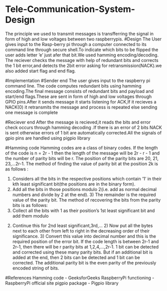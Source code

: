 # Tele-Communication-System-Design
The principle we used to transmit messages is transfferring the signal in form of high and
low voltages between two raspberrypis.
#Design
The User gives input to the Rasp-berry pi through a computer connected to its command
line through secure shell.To indicate which bits to be flipped the user adds letter ’e’ just afer
that bit.We used hamming encoding/decoding. The reciever checks the message with help of
redundant bits and corrects the 1 bit error,and detects the 2bit error asking for retransmission(NACK).we also added start flag and end flag.

#Implementation
#Sender end
The user gives input to the raspberry pi command line. The code computes redundant
bits using hamming encoding.The final message consists of redundant bits and payload and
start/end flags.These are sent in form of high and low voltages through GPIO pins.After it
sends message it starts listening for ACK,If it recieves a NACK(0) it retransmits the message
and process is repeated else sending one message is complete

#Reciever end
After the message is recieved,it reads the bits and error check occurs through hamming decoding .If there is an error of 2 bits NACK is sent otherwise errors of 1 bit are automatically
corrected.All the signals of gpio pins are handled using pigpio library

#Hamming code
Hamming codes are a class of binary codes. If the length of the code is n = 2r - 1 then the
length of the message will be 2r - r - 1 and the number of parity bits will be r. The position of
the parity bits are 20, 21, 23,...2r-1. The method of finding the value of parity bit at the position
2k is as follows :
1) Considers all the bits in the respective positions which contain ’1’ in their kth least significant
bit(the positions are in the binary form).
2) Add all the bits in those positions modulo 2(i.e. add as normal decimal numbers and divide
by 2 at the end). 3) The remainder is the required value of the parity bit.
The method of recovering the bits from the parity bits is as follows:
1) Collect all the bits with 1 as their position’s 1st least significant bit and add them modulo
2. Continue this for 2nd least significant,3rd,... 2) Now put all the bytes next to each other
from left to right in the decreasing order of their significance. 3) Convert this value into decimal
number and this is the required position of the error bit.
If the code length is between 2r-1 and 2r-1, then there will be r parity bits at 1,2,4,...,2r-1. 1 bit
can be detected and corrected using these many parity bits. But if an additional bit is added at
the end, then 2 bits can be detected and 1 bit can be corrected. The additional parity bit is the
even parity of the previously encoded string of bits.

#References
Hamming code - GeeksforGeeks
RaspberryPi functioning - RaspberryPi official site
pigpio package - Pigpio library
